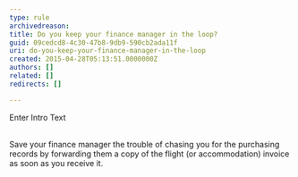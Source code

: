 ```yaml
---
type: rule
archivedreason: 
title: Do you keep your finance manager in the loop?
guid: 09cedcd8-4c30-47b8-9db9-590cb2ada11f
uri: do-you-keep-your-finance-manager-in-the-loop
created: 2015-04-28T05:13:51.0000000Z
authors: []
related: []
redirects: []

---
```



Enter Intro Text
<br><excerpt class='endintro'></excerpt><br>
<p>​Save your finance manager the trouble of chasing you for the purchasing records by forwarding them a copy of the flight (or accommodation) invoice as soon as you receive it.​</p>


